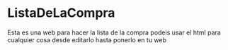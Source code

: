 # ListaDeLaCompra
Esta es una web para hacer la lista de la compra podeis usar el html para cualquier cosa desde editarlo hasta ponerlo en tu web
